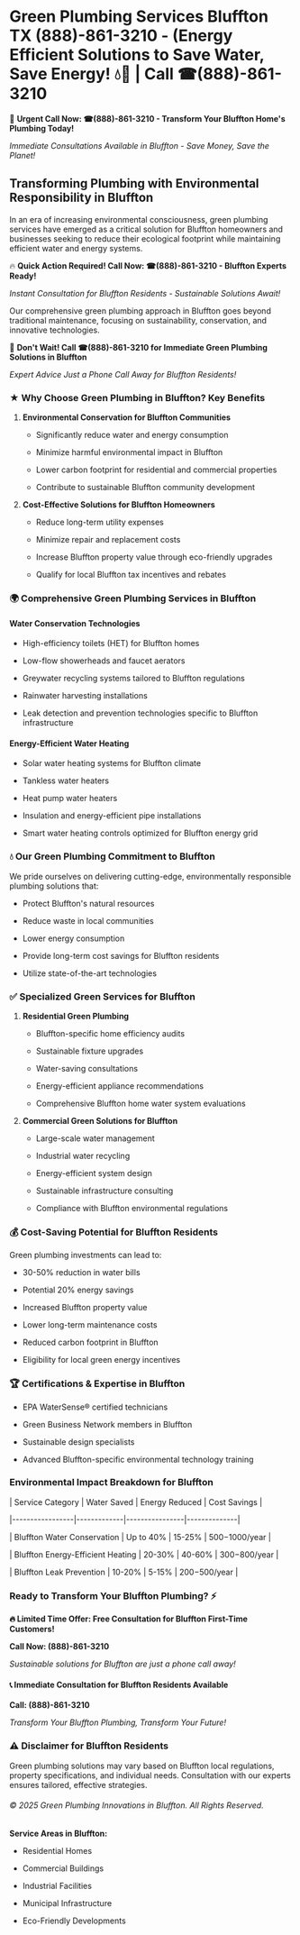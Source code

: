 # Green Plumbing Services Bluffton TX (888)-861-3210 - (Energy Efficient Solutions to Save Water, Save Energy! 💧🌿 | Call ☎(888)-861-3210

🚨 **Urgent Call Now: ☎(888)-861-3210 - Transform Your Bluffton Home's Plumbing Today!**
*Immediate Consultations Available in Bluffton - Save Money, Save the Planet!*

## Transforming Plumbing with Environmental Responsibility in Bluffton

In an era of increasing environmental consciousness, green plumbing services have emerged as a critical solution for Bluffton homeowners and businesses seeking to reduce their ecological footprint while maintaining efficient water and energy systems. 

🔥 **Quick Action Required! Call Now: ☎(888)-861-3210 - Bluffton Experts Ready!**
*Instant Consultation for Bluffton Residents - Sustainable Solutions Await!*

Our comprehensive green plumbing approach in Bluffton goes beyond traditional maintenance, focusing on sustainability, conservation, and innovative technologies.

🚨 **Don't Wait! Call ☎(888)-861-3210 for Immediate Green Plumbing Solutions in Bluffton**
*Expert Advice Just a Phone Call Away for Bluffton Residents!*

### ★ Why Choose Green Plumbing in Bluffton? Key Benefits

1. **Environmental Conservation for Bluffton Communities** 
   - Significantly reduce water and energy consumption
   - Minimize harmful environmental impact in Bluffton
   - Lower carbon footprint for residential and commercial properties
   - Contribute to sustainable Bluffton community development

2. **Cost-Effective Solutions for Bluffton Homeowners** 
   - Reduce long-term utility expenses
   - Minimize repair and replacement costs
   - Increase Bluffton property value through eco-friendly upgrades
   - Qualify for local Bluffton tax incentives and rebates

### 🌍 Comprehensive Green Plumbing Services in Bluffton

#### Water Conservation Technologies
- High-efficiency toilets (HET) for Bluffton homes
- Low-flow showerheads and faucet aerators
- Greywater recycling systems tailored to Bluffton regulations
- Rainwater harvesting installations
- Leak detection and prevention technologies specific to Bluffton infrastructure

#### Energy-Efficient Water Heating
- Solar water heating systems for Bluffton climate
- Tankless water heaters
- Heat pump water heaters
- Insulation and energy-efficient pipe installations
- Smart water heating controls optimized for Bluffton energy grid

### 💧 Our Green Plumbing Commitment to Bluffton

We pride ourselves on delivering cutting-edge, environmentally responsible plumbing solutions that:
- Protect Bluffton's natural resources
- Reduce waste in local communities
- Lower energy consumption
- Provide long-term cost savings for Bluffton residents
- Utilize state-of-the-art technologies

### ✅ Specialized Green Services for Bluffton

1. **Residential Green Plumbing**
   - Bluffton-specific home efficiency audits
   - Sustainable fixture upgrades
   - Water-saving consultations
   - Energy-efficient appliance recommendations
   - Comprehensive Bluffton home water system evaluations

2. **Commercial Green Solutions for Bluffton**
   - Large-scale water management
   - Industrial water recycling
   - Energy-efficient system design
   - Sustainable infrastructure consulting
   - Compliance with Bluffton environmental regulations

### 💰 Cost-Saving Potential for Bluffton Residents

Green plumbing investments can lead to:
- 30-50% reduction in water bills
- Potential 20% energy savings
- Increased Bluffton property value
- Lower long-term maintenance costs
- Reduced carbon footprint in Bluffton
- Eligibility for local green energy incentives

### 🏆 Certifications & Expertise in Bluffton

- EPA WaterSense® certified technicians
- Green Business Network members in Bluffton
- Sustainable design specialists
- Advanced Bluffton-specific environmental technology training

### Environmental Impact Breakdown for Bluffton

| Service Category | Water Saved | Energy Reduced | Cost Savings |
|-----------------|-------------|----------------|--------------|
| Bluffton Water Conservation | Up to 40% | 15-25% | $500-$1000/year |
| Bluffton Energy-Efficient Heating | 20-30% | 40-60% | $300-$800/year |
| Bluffton Leak Prevention | 10-20% | 5-15% | $200-$500/year |

### Ready to Transform Your Bluffton Plumbing? ⚡

**🔥 Limited Time Offer: Free Consultation for Bluffton First-Time Customers!**

**Call Now: (888)-861-3210**
*Sustainable solutions for Bluffton are just a phone call away!*

#### 📞 Immediate Consultation for Bluffton Residents Available

**Call: (888)-861-3210**
*Transform Your Bluffton Plumbing, Transform Your Future!*

### ⚠️ Disclaimer for Bluffton Residents

Green plumbing solutions may vary based on Bluffton local regulations, property specifications, and individual needs. Consultation with our experts ensures tailored, effective strategies.

###### © 2025 Green Plumbing Innovations in Bluffton. All Rights Reserved.

**Service Areas in Bluffton:** 
- Residential Homes
- Commercial Buildings
- Industrial Facilities
- Municipal Infrastructure
- Eco-Friendly Developments